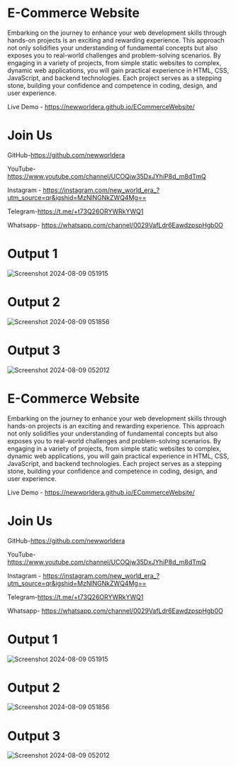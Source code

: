 # E-Commerce Website
Embarking on the journey to enhance your web development skills through hands-on projects is an exciting and rewarding experience. This approach not only solidifies your understanding of fundamental concepts but also exposes you to real-world challenges and problem-solving scenarios. By engaging in a variety of projects, from simple static websites to complex, dynamic web applications, you will gain practical experience in HTML, CSS, JavaScript, and backend technologies. Each project serves as a stepping stone, building your confidence and competence in coding, design, and user experience.

Live Demo - https://newworldera.github.io/ECommerceWebsite/

# Join Us
GitHub-https://github.com/newworldera

YouTube-https://www.youtube.com/channel/UCOQjw35DxJYhiP8d_m8dTmQ

Instagram - https://instagram.com/new_world_era_?utm_source=qr&igshid=MzNlNGNkZWQ4Mg==

Telegram-https://t.me/+t73Q26ORYWRkYWQ1

Whatsapp- https://whatsapp.com/channel/0029VafLdr6EawdzpspHgb0O

# Output 1
![Screenshot 2024-08-09 051915](https://github.com/user-attachments/assets/c32b0729-670e-4af5-8761-9b08620b90f5)

# Output 2
![Screenshot 2024-08-09 051856](https://github.com/user-attachments/assets/32e10322-718f-4d3a-a026-1dffafcc0649)

# Output 3
![Screenshot 2024-08-09 052012](https://github.com/user-attachments/assets/7266db12-e63e-48ed-97da-f1b8c8073842)
# E-Commerce Website
Embarking on the journey to enhance your web development skills through hands-on projects is an exciting and rewarding experience. This approach not only solidifies your understanding of fundamental concepts but also exposes you to real-world challenges and problem-solving scenarios. By engaging in a variety of projects, from simple static websites to complex, dynamic web applications, you will gain practical experience in HTML, CSS, JavaScript, and backend technologies. Each project serves as a stepping stone, building your confidence and competence in coding, design, and user experience.

Live Demo - https://newworldera.github.io/ECommerceWebsite/

# Join Us
GitHub-https://github.com/newworldera

YouTube-https://www.youtube.com/channel/UCOQjw35DxJYhiP8d_m8dTmQ

Instagram - https://instagram.com/new_world_era_?utm_source=qr&igshid=MzNlNGNkZWQ4Mg==

Telegram-https://t.me/+t73Q26ORYWRkYWQ1

Whatsapp- https://whatsapp.com/channel/0029VafLdr6EawdzpspHgb0O

# Output 1
![Screenshot 2024-08-09 051915](https://github.com/user-attachments/assets/c32b0729-670e-4af5-8761-9b08620b90f5)

# Output 2
![Screenshot 2024-08-09 051856](https://github.com/user-attachments/assets/32e10322-718f-4d3a-a026-1dffafcc0649)

# Output 3
![Screenshot 2024-08-09 052012](https://github.com/user-attachments/assets/7266db12-e63e-48ed-97da-f1b8c8073842)
